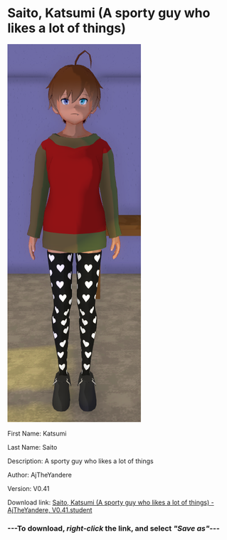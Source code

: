 # Saito, Katsumi (A sporty guy who likes a lot of things)

<img src = "https://raw.githubusercontent.com/Arbiter1223/Daigaku-Gurashi-Custom-Students/master/Students/Files/Saito%2C%20Katsumi%20(A%20sporty%20guy%20who%20likes%20a%20lot%20of%20things).png">

First Name: Katsumi

Last Name: Saito

Description: A sporty guy who likes a lot of things

Author: AjTheYandere

Version: V0.41

Download link: <a href="https://raw.githubusercontent.com/Arbiter1223/Daigaku-Gurashi-Custom-Students/master/Students/Files/Saito%2C%20Katsumi%20(A%20sporty%20guy%20who%20likes%20a%20lot%20of%20things)%20-%20AjTheYandere%2C%20V0.41.student">Saito, Katsumi (A sporty guy who likes a lot of things) - AjTheYandere, V0.41.student</a>

### ---**To download, _right-click_ the link, and select _"Save as"_**---
